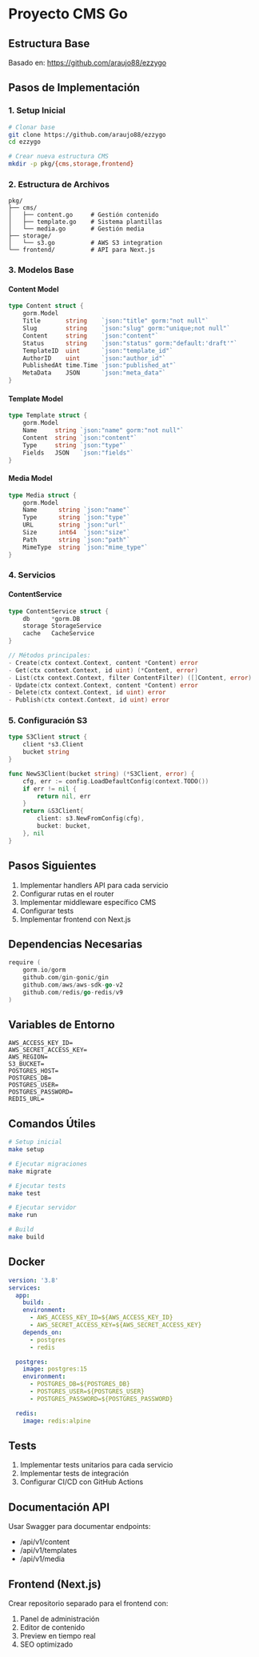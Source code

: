# Proyecto CMS Go

## Estructura Base
Basado en: https://github.com/araujo88/ezzygo

## Pasos de Implementación

### 1. Setup Inicial
```bash
# Clonar base
git clone https://github.com/araujo88/ezzygo
cd ezzygo

# Crear nueva estructura CMS
mkdir -p pkg/{cms,storage,frontend}
```

### 2. Estructura de Archivos
```
pkg/
├── cms/
│   ├── content.go     # Gestión contenido
│   ├── template.go    # Sistema plantillas
│   └── media.go       # Gestión media
├── storage/
│   └── s3.go          # AWS S3 integration
└── frontend/          # API para Next.js
```

### 3. Modelos Base

#### Content Model
```go
type Content struct {
    gorm.Model
    Title       string    `json:"title" gorm:"not null"`
    Slug        string    `json:"slug" gorm:"unique;not null"`
    Content     string    `json:"content"`
    Status      string    `json:"status" gorm:"default:'draft'"`
    TemplateID  uint      `json:"template_id"`
    AuthorID    uint      `json:"author_id"`
    PublishedAt time.Time `json:"published_at"`
    MetaData    JSON      `json:"meta_data"`
}
```

#### Template Model
```go
type Template struct {
    gorm.Model
    Name     string `json:"name" gorm:"not null"`
    Content  string `json:"content"`
    Type     string `json:"type"`
    Fields   JSON   `json:"fields"`
}
```

#### Media Model
```go
type Media struct {
    gorm.Model
    Name      string `json:"name"`
    Type      string `json:"type"`
    URL       string `json:"url"`
    Size      int64  `json:"size"`
    Path      string `json:"path"`
    MimeType  string `json:"mime_type"`
}
```

### 4. Servicios

#### ContentService
```go
type ContentService struct {
    db      *gorm.DB
    storage StorageService
    cache   CacheService
}

// Métodos principales:
- Create(ctx context.Context, content *Content) error
- Get(ctx context.Context, id uint) (*Content, error)
- List(ctx context.Context, filter ContentFilter) ([]Content, error)
- Update(ctx context.Context, content *Content) error
- Delete(ctx context.Context, id uint) error
- Publish(ctx context.Context, id uint) error
```

### 5. Configuración S3
```go
type S3Client struct {
    client *s3.Client
    bucket string
}

func NewS3Client(bucket string) (*S3Client, error) {
    cfg, err := config.LoadDefaultConfig(context.TODO())
    if err != nil {
        return nil, err
    }
    return &S3Client{
        client: s3.NewFromConfig(cfg),
        bucket: bucket,
    }, nil
}
```

## Pasos Siguientes

1. Implementar handlers API para cada servicio
2. Configurar rutas en el router
3. Implementar middleware específico CMS
4. Configurar tests
5. Implementar frontend con Next.js

## Dependencias Necesarias
```go
require (
    gorm.io/gorm
    github.com/gin-gonic/gin
    github.com/aws/aws-sdk-go-v2
    github.com/redis/go-redis/v9
)
```

## Variables de Entorno
```env
AWS_ACCESS_KEY_ID=
AWS_SECRET_ACCESS_KEY=
AWS_REGION=
S3_BUCKET=
POSTGRES_HOST=
POSTGRES_DB=
POSTGRES_USER=
POSTGRES_PASSWORD=
REDIS_URL=
```

## Comandos Útiles
```bash
# Setup inicial
make setup

# Ejecutar migraciones
make migrate

# Ejecutar tests
make test

# Ejecutar servidor
make run

# Build
make build
```

## Docker
```yaml
version: '3.8'
services:
  app:
    build: .
    environment:
      - AWS_ACCESS_KEY_ID=${AWS_ACCESS_KEY_ID}
      - AWS_SECRET_ACCESS_KEY=${AWS_SECRET_ACCESS_KEY}
    depends_on:
      - postgres
      - redis

  postgres:
    image: postgres:15
    environment:
      - POSTGRES_DB=${POSTGRES_DB}
      - POSTGRES_USER=${POSTGRES_USER}
      - POSTGRES_PASSWORD=${POSTGRES_PASSWORD}

  redis:
    image: redis:alpine
```

## Tests
1. Implementar tests unitarios para cada servicio
2. Implementar tests de integración
3. Configurar CI/CD con GitHub Actions

## Documentación API
Usar Swagger para documentar endpoints:
- /api/v1/content
- /api/v1/templates
- /api/v1/media

## Frontend (Next.js)
Crear repositorio separado para el frontend con:
1. Panel de administración
2. Editor de contenido
3. Preview en tiempo real
4. SEO optimizado
